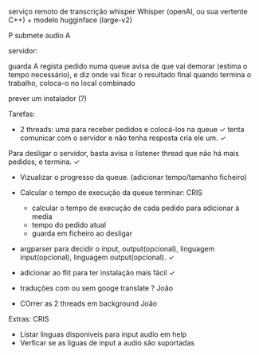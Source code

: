 serviço remoto de transcrição whisper
Whisper (openAI, ou sua vertente C++) + modelo hugginface (large-v2)

P submete audio A

servidor:

guarda A
regista pedido numa queue
avisa de que vai demorar (estima o tempo necessário), e diz onde vai ficar o resultado final
quando termina o trabalho, coloca-o no local combinado

prever um instalador (?)

Tarefas:

- 2 threads:
uma para receber pedidos e colocá-los na queue ✓
tenta comunicar com o servidor e não tenha resposta cria ele um. ✓

Para desligar o servidor, basta avisa o listener thread que não há mais pedidos, e termina. ✓

- Vizualizar o progresso da queue. (adicionar tempo/tamanho ficheiro)

- Calcular o tempo de execução da queue terminar: CRIS
    - calcular o tempo de execução de cada pedido para adicionar à media
    - tempo do pedido atual
    - guarda em ficheiro ao desligar

- argparser para decidir o input, output(opcional), linguagem input(opcional), linguagem output(opcional). ✓

- adicionar ao flit para ter instalação mais fácil ✓

- traduções com ou sem googe translate ? João

- COrrer as 2 threads em background João

Extras: CRIS
- Listar linguas disponiveis para input audio em help
- Verficar se as liguas de input a audio são suportadas
